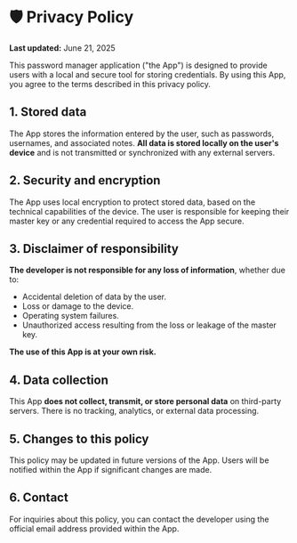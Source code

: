 # 🛡️ Privacy Policy

**Last updated:** June 21, 2025

This password manager application ("the App") is designed to provide users with a local and secure tool for storing credentials. By using this App, you agree to the terms described in this privacy policy.

## 1. Stored data

The App stores the information entered by the user, such as passwords, usernames, and associated notes. **All data is stored locally on the user's device** and is not transmitted or synchronized with any external servers.

## 2. Security and encryption

The App uses local encryption to protect stored data, based on the technical capabilities of the device. The user is responsible for keeping their master key or any credential required to access the App secure.

## 3. Disclaimer of responsibility

**The developer is not responsible for any loss of information**, whether due to:

- Accidental deletion of data by the user.
- Loss or damage to the device.
- Operating system failures.
- Unauthorized access resulting from the loss or leakage of the master key.

**The use of this App is at your own risk.**

## 4. Data collection

This App **does not collect, transmit, or store personal data** on third-party servers. There is no tracking, analytics, or external data processing.

## 5. Changes to this policy

This policy may be updated in future versions of the App. Users will be notified within the App if significant changes are made.

## 6. Contact

For inquiries about this policy, you can contact the developer using the official email address provided within the App.

